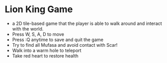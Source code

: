 # Lion King Game


- a 2D tile-based game that the player is able to walk around and interact with the world.
- Press W, S, A, D to move
- Press :Q anytime to save and quit the game
- Try to find all Mufasa and avoid contact with Scar!
- Walk into a warm hole to teleport
- Take red heart to restore health
